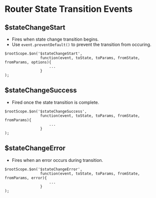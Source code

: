 # Router State Transition Events
## $stateChangeStart
* Fires when state change transition begins.
* Use `event.preventDefault()` to prevent the transition from occuring.
```
$rootScope.$on('$stateChangeStart',
                function(event, toState, toParams, fromState, fromParams, options){
                    ...
                }
);
```
## $stateChangeSuccess
* Fired once the state transition is complete.
```
$rootScope.$on('$stateChangeSuccess',
                function(event, toState, toParams, fromState, fromParams){
                    ...
                }
);
```
## $stateChangeError
* Fires when an error occurs during transition.
```
$rootScope.$on('$stateChangeError',
                function(event, toState, toParams, fromState, fromParams, error){
                    ...
                }
);
```

